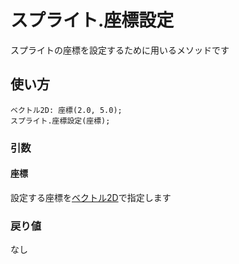# スプライト.座標設定

スプライトの座標を設定するために用いるメソッドです

## 使い方

```
ベクトル2D: 座標(2.0, 5.0);
スプライト.座標設定(座標);
```

### 引数

#### 座標

設定する座標を[ベクトル2D](/lib/math/vec2)で指定します

### 戻り値

なし